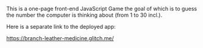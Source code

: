 This is a one-page front-end JavaScript Game the goal of which is to guess the number the computer is thinking about (from 1 to 30 incl.).

Here is a separate link to the deployed app:

https://branch-leather-medicine.glitch.me/
